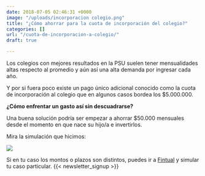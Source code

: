 ```yaml
---
date: 2018-07-05 02:46:31 +0000
image: "/uploads/incorporacion colegio.png"
title: "¿Cómo ahorrar para la cuota de incorporación del colegio?"
categories: []
url: "/cuota-de-incorporacion-a-colegio/"
draft: true

---
```

Los colegios con mejores resultados en la PSU suelen tener mensualidades altas respecto al promedio y aún así una alta demanda por ingresar cada año.

Y por si fuera poco existe un pago único adicional conocido como la cuota de incorporación al colegio que en algunos casos bordea los $5.000.000.

**¿Cómo enfrentar un gasto así sin descuadrarse?**

Una buena solución podría ser empezar a ahorrar $50.000 mensuales desde el momento en que nace su hijo/a e invertirlos.

Mira la simulación que hicimos:

![](/uploads/simulador.png)

Si en tu caso los montos o plazos son distintos, puedes ir a [Fintual](https://fintual.cl/?utm_source=edu.fintual.cl&utm_medium=referral&utm_content=como-ahorrar-cuota-incorporacion-colegio-171) y simular tu caso particular.
 {{< newsletter_signup >}}